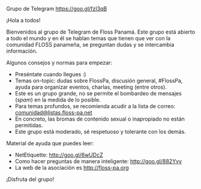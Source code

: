 Grupo de Telegram https://goo.gl/fzI3qB

¡Hola a todos!

Bienvenidos al grupo de Telegram de Floss Panamá.
Este grupo está abierto a todo el mundo y en él se hablan temas
que tienen que ver con la comunidad FLOSS panameña, se preguntan
dudas y se intercambia información.

Algunos consejos y normas para empezar:
* Preséntate cuando llegues :)
* Temas on-topic: dudas sobre FlossPa, discusión general, #FlossPa,
ayuda para organizar eventos, charlas, meeting (entre otros).
* Este es un grupo grande, no se permite el bombardeo de
mensajes (_spam_) en la medida de lo posible.
* Para temas profundos, se recomienda acudir a la lista de
correo: comunidad@listas.floss-pa.net
* En concreto, las bromas de contenido sexual o inapropiado no están permitidas.
* Este grupo está moderado, sé respetuoso y tolerante con los demás.

Material de ayuda que puedes leer:
* NetEtiquette: http://goo.gl/6wUDcZ
* Como hacer preguntas de manera inteligente: http://goo.gl/882Yvy
* La web de la asociación es http://floss-pa.org

¡Disfruta del grupo!
